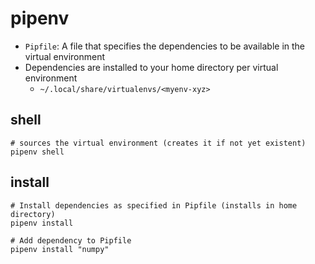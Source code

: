 # pipenv

- `Pipfile`: A file that specifies the dependencies to be available in the virtual environment
- Dependencies are installed to your home directory per virtual environment
  - `~/.local/share/virtualenvs/<myenv-xyz>`

## shell

```shell
# sources the virtual environment (creates it if not yet existent)
pipenv shell
```

## install

```shell
# Install dependencies as specified in Pipfile (installs in home directory)
pipenv install

# Add dependency to Pipfile
pipenv install "numpy"
```
